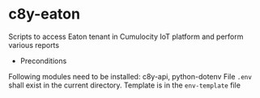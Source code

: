 # c8y-eaton

Scripts to access Eaton tenant in Cumulocity IoT platform and perform various reports

* Preconditions

Following modules need to be installed: c8y-api, python-dotenv
File `.env` shall exist in the current directory. Template is in the `env-template` file
